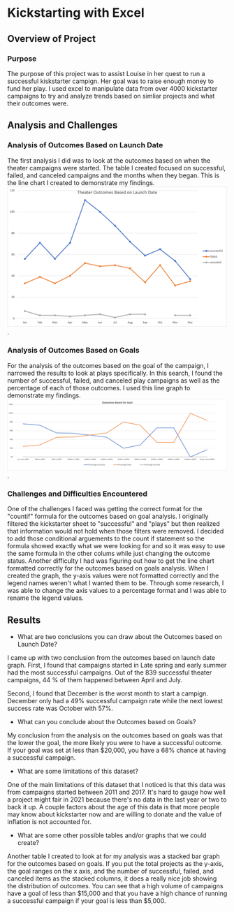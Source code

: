 # Kickstarting with Excel

## Overview of Project

### Purpose

The purpose of this project was to assist Louise in her quest to run a successful kiskstarter campign. Her goal was to raise enough money to fund her play. I used excel to manipulate data from over 4000 kickstarter campaigns to try and analyze trends based on simliar projects and what their outcomes were.

## Analysis and Challenges

### Analysis of Outcomes Based on Launch Date

The first analysis I did was to look at the outcomes based on when the theater campaigns were started. The table I created focused on successful, failed, and canceled campaigns and the months when they began. This is the line chart I created to demonstrate my findings. ![Theater_Outcomes_vs_Launch](/Theater_Outcomes_vs_Launch.png).

### Analysis of Outcomes Based on Goals

For the analysis of the outcomes based on the goal of the campaign, I narrowed the results to look at plays specifically. In this search, I found the number of successful, failed, and canceled play campaigns as well as the percentage of each of those outcomes. I used this line graph to demonstrate my findings. ![Outcomes_vs_Goals](/Outcomes_vs_Goals.png).

### Challenges and Difficulties Encountered

One of the challenges I faced was getting the correct format for the "countif" formula for the outcomes based on goal analysis. I originally filtered the kickstarter sheet to "successful" and "plays" but then realized that information would not hold when those filters were removed. I decided to add those conditional arguements to the count if statement so the formula showed exactly what we were looking for and so it was easy to use the same formula in the other colums while just changing the outcome status. Another difficulty I had was figuring out how to get the line chart formatted correctly for the outcomes based on goals analysis. When I created the graph, the y-axis values were not formatted correctly and the legend names weren't what I wanted them to be. Through some research, I was able to change the axis values to a percentage format and I was able to rename the legend values.

## Results

- What are two conclusions you can draw about the Outcomes based on Launch Date?

I came up with two conclusion from the outcomes based on launch date graph. First, I found that campaigns started in Late spring and early summer had the most successful campaigns. Out of the 839 successful theater campaigns, 44 % of them happened between April and July.

Second, I found that December is the worst month to start a campign. December only had a 49% successful campaign rate while the next lowest success rate was October with 57%.

- What can you conclude about the Outcomes based on Goals?

My conclusion from the analysis on the outcomes based on goals was that the lower the goal, the more likely you were to have a successful outcome. If your goal was set at less than $20,000, you have a 68% chance at having a successful campaign.

- What are some limitations of this dataset?

One of the main limitations of this dataset that I noticed is that this data was from campaigns started between 2011 and 2017. It's hard to gauge how well a project might fair in 2021 because there's no data in the last year or two to back it up. A couple factors about the age of this data is that more people may know about kickstarter now and are willing to donate and the value of inflation is not accounted for.

- What are some other possible tables and/or graphs that we could create?

Another table I created to look at for my analysis was a stacked bar graph for the outcomes based on goals. If you put the total projects as the y-axis, the goal ranges on the x axis, and the number of successful, failed, and canceled items as the stacked columns, it does a really nice job showing the distribution of outcomes. You can see that a high volume of campaigns have a goal of less than $15,000 and that you have a high chance of running a successful campaign if your goal is less than $5,000.
